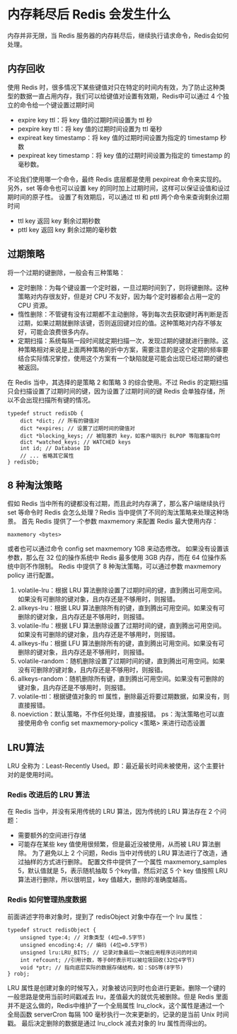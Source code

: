 # 内存耗尽后 Redis 会发生什么

内存并非无限，当 Redis 服务器的内存耗尽后，继续执行请求命令，Redis会如何处理。

## 内存回收
使用 Redis 时，很多情况下某些键值对只在特定的时间内有效，为了防止这种类型的数据一直占用内存，我们可以给键值对设置有效期，Redis中可以通过 4 个独立的命令给一个键设置过期时间

- expire key ttl：将 key 值的过期时间设置为 ttl 秒
- pexpire key ttl：将 key 值的过期时间设置为 ttl 毫秒
- expireat key timestamp：将 key 值的过期时间设置为指定的 timestamp 秒数
- pexpireat key timestamp：将 key 值的过期时间设置为指定的 timestamp 的毫秒数。

不论我们使用哪一个命令，最终 Redis 底层都是使用 pexpireat 命令来实现的。另外，set 等命令也可以设置 key 的同时加上过期时间，这样可以保证设值和设过期时间的原子性。
设置了有效期后，可以通过 ttl 和 pttl 两个命令来查询剩余过期时间

- ttl key 返回 key 剩余过期秒数
- pttl key 返回 key 剩余过期的毫秒数

## 过期策略
将一个过期的键删除，一般会有三种策略：
- 定时删除：为每个键设置一个定时器，一旦过期时间到了，则将键删除。这种策略对内存很友好，但是对 CPU 不友好，因为每个定时器都会占用一定的 CPU 资源。
- 惰性删除：不管键有没有过期都不主动删除，等到每次去获取键时再判断是否过期，如果过期就删除该键，否则返回键对应的值。这种策略对内存不够友好，可能会浪费很多内存。
- 定期扫描：系统每隔一段时间就定期扫描一次，发现过期的键就进行删除。这种策略相对来说是上面两种策略的折中方案，需要注意的是这个定期的频率要结合实际情况掌控，使用这个方案有一个缺陷就是可能会出现已经过期的键也被返回。

在 Redis 当中，其选择的是策略 2 和策略 3 的综合使用。不过 Redis 的定期扫描只会扫描设置了过期时间的键，因为设置了过期时间的键 Redis 会单独存储，所以不会出现扫描所有键的情况。
```
typedef struct redisDb {
    dict *dict; // 所有的键值对
    dict *expires; // 设置了过期时间的键值对
    dict *blocking_keys; // 被阻塞的 key，如客户端执行 BLPOP 等阻塞指令时
    dict *watched_keys; // WATCHED keys
    int id; // Database ID
    // ... 省略其它属性
} redisDb;
```

## 8 种淘汰策略
假如 Redis 当中所有的键都没有过期，而且此时内存满了，那么客户端继续执行 set 等命令时 Redis 会怎么处理？Redis 当中提供了不同的淘汰策略来处理这种场景。
首先 Redis 提供了一个参数 maxmemory 来配置 Redis 最大使用内存：
```
maxmemory <bytes>
```
或者也可以通过命令 config set maxmemory 1GB 来动态修改。
如果没有设置该参数，那么在 32 位的操作系统中 Redis 最多使用 3GB 内存，而在 64 位操作系统中则不作限制。
Redis 中提供了 8 种淘汰策略，可以通过参数 maxmemory policy 进行配置。
1. volatile-lru：根据 LRU 算法删除设置了过期时间的键，直到腾出可用空间。如果没有可删除的键对象，且内存还是不够用时，则报错。
2. allkeys-lru：根据 LRU 算法删除所有的键，直到腾出可用空间。如果没有可删除的键对象，且内存还是不够用时，则报错。
3. volatile-lfu：根据 LFU 算法删除设置了过期时间的键，直到腾出可用空间。如果没有可删除的键对象，且内存还是不够用时，则报错。
4. allkeys-lfu：根据 LFU 算法删除所有的键，直到腾出可用空间。如果没有可删除的键对象，且内存还是不够用时，则报错。
5. volatile-random：随机删除设置了过期时间的键，直到腾出可用空间。如果没有可删除的键对象，且内存还是不够用时，则报错。
6. allkeys-random：随机删除所有键，直到腾出可用空间。如果没有可删除的键对象，且内存还是不够用时，则报错。
7. volatile-ttl：根据键值对象的 ttl 属性，删除最近将要过期数据，如果没有，则直接报错。
8. noeviction：默认策略，不作任何处理，直接报错。
ps：淘汰策略也可以直接使用命令 config set maxmemory-policy <策略> 来进行动态设置
## LRU算法
LRU 全称为：Least-Recently Used。即：最近最长时间未被使用，这个主要针对的是使用时间。
### Redis 改进后的 LRU 算法
在 Redis 当中，并没有采用传统的 LRU 算法，因为传统的 LRU 算法存在 2 个问题：
- 需要额外的空间进行存储
- 可能存在某些 key 值使用很频繁，但是最近没被使用，从而被 LRU 算法删除。
为了避免以上 2 个问题，Redis 当中对传统的 LRU 算法进行了改造，通过抽样的方式进行删除。
配置文件中提供了一个属性 maxmemory_samples 5，默认值就是 5，表示随机抽取 5 个key值，然后对这 5 个 key 值按照 LRU 算法进行删除，所以很明显，key 值越大，删除的准确度越高。
### Redis 如何管理热度数据
前面讲述字符串对象时，提到了 redisObject 对象中存在一个 lru 属性：
```
typedef struct redisObject {
    unsigned type:4; // 对象类型 (4位=0.5字节)
    unsigned encoding:4; // 编码 (4位=0.5字节)
    unsigned lru:LRU_BITS; // 记录对象最后一次被应用程序访问的时间
    int refcount; //引用计数，等于0时表示可以被垃圾回收(32位4字节)
    void *ptr; // 指向底层实际的数据存储结构，如：SDS等(8字节)
} robj;
```
LRU 属性是创建对象的时候写入，对象被访问到时也会进行更新。删除一个键的一般思路是使用当前时间戳减去 lru，差值最大的就优先被删除。但是 Redis 里面并不是这么做的，Redis中维护了一个全局属性 lru_clock，这个属性是通过一个全局函数 serverCron 每隔 100 毫秒执行一次来更新的，记录的是当前 Unix 时间戳。
最后决定删除的数据是通过 lru_clock 减去对象的 lru 属性而得出的。